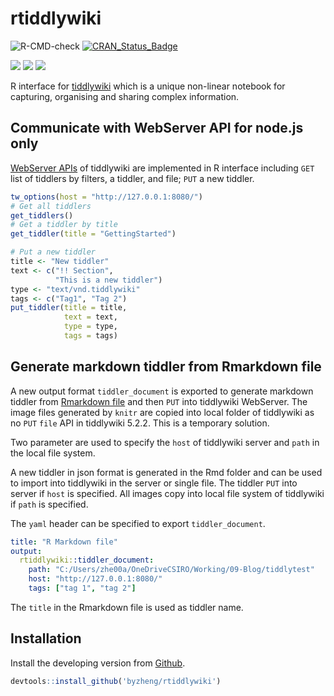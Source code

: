 # rtiddlywiki
![R-CMD-check](https://github.com/byzheng/rtiddlywiki/workflows/R-CMD-check/badge.svg)
[![CRAN_Status_Badge](http://www.r-pkg.org/badges/version/rtiddlywiki)](https://cran.r-project.org/package=rtiddlywiki)

[![](http://cranlogs.r-pkg.org/badges/grand-total/rtiddlywiki?color=green)](https://cran.r-project.org/package=rtiddlywiki)
[![](http://cranlogs.r-pkg.org/badges/last-month/rtiddlywiki?color=green)](https://cran.r-project.org/package=rtiddlywiki)
[![](http://cranlogs.r-pkg.org/badges/last-week/rtiddlywiki?color=green)](https://cran.r-project.org/package=rtiddlywiki)


R interface for [tiddlywiki](https://tiddlywiki.com/) which is a unique non-linear notebook for capturing, organising and sharing complex information.

## Communicate with WebServer API for node.js only

[WebServer APIs](https://tiddlywiki.com/static/WebServer%2520API.html) of tiddlywiki are implemented in R interface including `GET` list of tiddlers by filters, a tiddler, and file; `PUT` a new tiddler.

```r
tw_options(host = "http://127.0.0.1:8080/")
# Get all tiddlers
get_tiddlers()
# Get a tiddler by title 
get_tiddler(title = "GettingStarted")

# Put a new tiddler 
title <- "New tiddler"
text <- c("!! Section",
          "This is a new tiddler")
type <- "text/vnd.tiddlywiki"
tags <- c("Tag1", "Tag 2")
put_tiddler(title = title, 
            text = text,
            type = type, 
            tags = tags)
```

## Generate markdown tiddler from Rmarkdown file

A new output format `tiddler_document` is exported to generate markdown tiddler from [Rmarkdown file](https://rmarkdown.rstudio.com/) and then `PUT` into tiddlywiki WebServer. The image files generated by `knitr` are copied into local folder of tiddlywiki as no `PUT` `file` API in tiddlywiki 5.2.2. This is a temporary solution. 

Two parameter are used to specify the `host` of tiddlywiki server and `path` in the local file system. 

A new tiddler in json format is generated in the Rmd folder and can be used to import into tiddlywiki in the server or single file. The tiddler `PUT` into server if `host` is specified. All images copy into local file system of tiddlywiki if `path` is specified.

The `yaml` header can be specified to export `tiddler_document`.

```yaml
title: "R Markdown file"
output: 
  rtiddlywiki::tiddler_document:
    path: "C:/Users/zhe00a/OneDriveCSIRO/Working/09-Blog/tiddlytest"
    host: "http://127.0.0.1:8080/"
    tags: ["tag 1", "tag 2"]
```

The `title` in the Rmarkdown file is used as tiddler name.


## Installation

Install the developing version from [Github](https://github.com/byzheng/rtiddlywiki).

```r
devtools::install_github('byzheng/rtiddlywiki')
```

